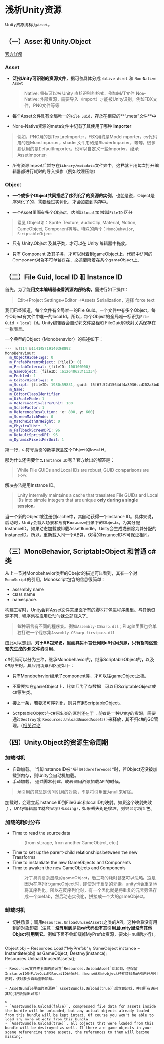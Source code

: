# 浅析Unity资源
Unity资源统称为`Asset`。

## （一）Asset 和 Unity.Object
[官方详解](https://unity3d.com/learn/tutorials/temas/best-practices/assets-objects-and-serialization)

### Asset

- **泛指Unity可识别的资源文件**，据可依具体分成 `Native Asset` 和 `Non-Native Asset`
  > Native: 
  拥有可以被 Unity 直接识别的格式，例如MAT文件
Non-Native: 
外部资源，需要导入（import）才能被Unity识别，例如FBX文件，PNG文件等等


- 每个Asset文件具有全局唯一的`File Guid`，存放在相应的**“.meta”文件**中


- None-Native资源的meta文件中记载了其使用了哪种 **Importer**
> 例如，PNG用的是TextureImporter，FBX用的是ModelImporter，cs代码用的是MonoImporter，shader文件用的是ShaderImporter，等等。很多默认用的是DefaultImporter。也可以自定义一些Importer，继承AssetImporter。

- 所有资源Import后暂存在`Library/metadata`文件夹中，这样就不用每次打开编辑器都进行耗时的导入操作（例如纹理压缩）


### Object

- **一个或多个Object共同描述了序列化了的资源的实例**。也就是说，Object是序列化了的，需要经过实例化，才会加载到内存中。

- 一个Asset里面有多个Object，内部以`localID`(或叫`FileID`)区分
> 常见 Object如：Sprite, Texture, AudioClip, Material, Motion, GameObject, Component等等。特殊的两个：`MonoBehavior`, `ScriptableObject`

- 只有 Unity.Object 及其子类，才可以在 Unity 编辑器中拖放。

- 只有 Component 及其子类，才可以附着到gameObject上。代码中访问的Component对象不可单独存在，必须要附着在某个gameObject上。

## （二）File Guid, local ID 和 Instance ID
首先，为了能**用文本编辑器查看资源内部结构**，需进行如下操作：
> Edit->Project Settings->Editor ->Assets Serialization，选择 force text


我们已经知道，每个文件有全局唯一的File Guid。一个文件中有多个Object，每个Object有文件中唯一的local Id。所以，每个Object的全局唯一标识为`File Guid + local Id`。Unity编辑器会自动将文件路径和 FileGuid的映射关系保存在一张表里。


一个典型的Object（Monobehavior）的描述如下：
```cpp
--- !u!114 &114105719140368892
MonoBehaviour:
  m_ObjectHideFlags: 0
  m_PrefabParentObject: {fileID: 0}
  m_PrefabInternal: {fileID: 100100000}
  m_GameObject: {fileID: 1612640623411334}
  m_Enabled: 1
  m_EditorHideFlags: 0
  m_Script: {fileID: 1980459831, guid: f5f67c52d1564df4a8936ccd202a3bd8, type: 3}
  m_Name: 
  m_EditorClassIdentifier: 
  m_UiScaleMode: 1
  m_ReferencePixelsPerUnit: 100
  m_ScaleFactor: 1
  m_ReferenceResolution: {x: 800, y: 600}
  m_ScreenMatchMode: 0
  m_MatchWidthOrHeight: 0
  m_PhysicalUnit: 3
  m_FallbackScreenDPI: 96
  m_DefaultSpriteDPI: 96
  m_DynamicPixelsPerUnit: 1
```
第一行，`&` 符号后面的数字就是这个Object的local id。

那为什么还需要什么`Instance ID`呢？官方给出的解答是：
> While File GUIDs and Local IDs are robust, GUID comparisons are slow.

解决办法是用Instance ID。
>  Unity internally maintains a cache that translates File GUIDs and Local IDs into simple integers that are unique **only during a single session**。

当一个新的Object被注册到cache中，其自动获得一个Instance ID。具体来说，启动时，Unity会载入场景和所有Resource目录下的Objects，为其分配InstanceID。如果动态加载或卸载AssetBundle，Unity会生成或删除为其分配的InstanceID。所以，重新载入同一个AB包，获得的InstanceID不可保证相同。

## （三）MonoBehavior, ScriptableObject 和普通 c# 类

从上一节对Monobehavior类型的Obejct的描述可以看到，其有一个对`MonoScript`的引用。Monoscript包含的信息很简单：
> 
- assembly name
- class name
- namespace.

构建工程时，Unity会将Asset文件夹里面所有的脚本打包进程序集里。与其他资源不同，程序集在应用启动时就全部载入了。

> 每种语言有不同的程序集。例如`Assembly-CSharp.dll`；Plugin里面也会单独打进一个程序集`Assembly-CSharp-firstpass.dll`

由此可以想到，**对于AB包来说，里面其实不含任何的c#代码资源，只有指向这些预先生成的dll文件的引用**。

c#代码可以分为三种，继承Monobehavior的，继承ScriptableObject的，以及c#原生的。其应用场景和区别如下：

- 只有Monobehavior继承了component类，才可以往gameObject上挂。

- 不需要挂在gameObject上，比如只为了存数据，可以用ScriptableObject或c#原生类。

- 接上一条，若要求可序列化，则只有用ScriptableObject。

- ScriptableObject与c#原生类的区别还在于：前者是一种Unity的资源，需要通过`Destroy`或` Resources.UnloadUnusedAssets()`来释放，其不归c#的GC管理。（[相关讨论](https://forum.unity3d.com/threads/scriptableobject-vs-plain-c-class.328325/)）

## （四）Unity.Object的资源生命周期
### 加载时机
- 自动加载。
    当其Instance ID被`“解引用(dereference)”`时，若Object还没被加载到内存，则Unity会自动机加载。
- 手动加载。
    通过脚本创建，或者调用资源加载API的时候。

> 解引用的意思是访问引用的对象，不是将引用置为null来解除。

加载时，会建立起Instance ID到FileGuid和localID的映射。如果这个映射失效了，Unity编辑器里就会显示`(Missing)`，如果丢失的是纹理，则会显示粉红色。

### 加载的耗时分布
- Time to read the source data 
  > (from storage, from another GameObject, etc.)
- Time to set up the parent-child relationships between the new Transforms
- Time to instantiate the new GameObjects and Components
- Time to awaken the new GameObjects and Components
  > 对于具有复杂层级的gameObject，后三项的耗时甚至可以忽略。这是因为在序列化gameObject时，即使对于重复的元素，unity也会重复地将其序列化。所以在反序列化时，有一个优化就是将重复的元素另保存成一个prefab，然后动态实例化，拼接成一个大的gameObject。

### 卸载时机
- 切换场景；调用`Resources.UnloadUnusedAssets`之类的API。这种会将没有用到的对象卸载（注意：**没有用到**是指**c#代码没有其引用且unity里没有其他Object引用到它**。例如下面不会卸载掉MyPrefab资源，要obj=null后才行）。
  
  ```csharp
Object obj = Resources.Load("MyPrefab");
GameObject instance = Instantiate(obj) as GameObject;
Destroy(instance);
Resources.UnloadUnusedAssets(); 
  ```
- Resources文件夹里面的资源在`Resources.UnloadAsset`后卸载，但保留InstanceID到FileGuid和localID的映射，当mono或别的object持有该对象的引用并解引用时，该对象会自动重新加载。

- AssetBundle里面的资源在` AssetBundle.Unload(true)`后立即卸载，并且所有访问其的引用会抛出异常！

> 
- `AssetBundle.Unload(false)`, compressed file data for assets inside the bundle will be unloaded, but any actual objects already loaded from this bundle will be kept intact. Of course you won't be able to load any more objects from this bundle.
- `AssetBundle.Unload(true)`, all objects that were loaded from this bundle will be destroyed as well. If there are game objects in your scene referencing those assets, the references to them will become missing.


